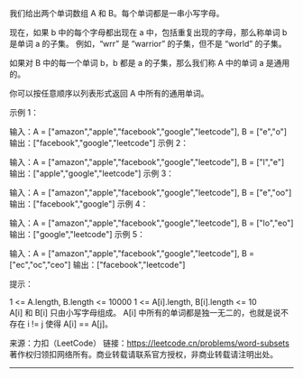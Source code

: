 我们给出两个单词数组 A 和 B。每个单词都是一串小写字母。

现在，如果 b 中的每个字母都出现在 a 中，包括重复出现的字母，那么称单词 b 是单词 a 的子集。 例如，“wrr” 是 “warrior” 的子集，但不是 “world” 的子集。

如果对 B 中的每一个单词 b，b 都是 a 的子集，那么我们称 A 中的单词 a 是通用的。

你可以按任意顺序以列表形式返回 A 中所有的通用单词。

示例 1：

输入：A = ["amazon","apple","facebook","google","leetcode"], B = ["e","o"]
输出：["facebook","google","leetcode"]
示例 2：

输入：A = ["amazon","apple","facebook","google","leetcode"], B = ["l","e"]
输出：["apple","google","leetcode"]
示例 3：

输入：A = ["amazon","apple","facebook","google","leetcode"], B = ["e","oo"]
输出：["facebook","google"]
示例 4：

输入：A = ["amazon","apple","facebook","google","leetcode"], B = ["lo","eo"]
输出：["google","leetcode"]
示例 5：

输入：A = ["amazon","apple","facebook","google","leetcode"], B = ["ec","oc","ceo"]
输出：["facebook","leetcode"]
 

提示：

1 <= A.length, B.length <= 10000
1 <= A[i].length, B[i].length <= 10
A[i] 和 B[i] 只由小写字母组成。
A[i] 中所有的单词都是独一无二的，也就是说不存在 i != j 使得 A[i] == A[j]。

来源：力扣（LeetCode）
链接：https://leetcode.cn/problems/word-subsets
著作权归领扣网络所有。商业转载请联系官方授权，非商业转载请注明出处。

----

